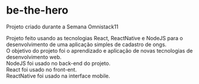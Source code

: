 # be-the-hero
Projeto criado durante a Semana Omnistack11

Projeto feito usando as tecnologias React, ReactNative e NodeJS para o desenvolvimento de uma aplicação simples de cadastro de ongs.<br>
O objetivo do projeto foi o aprendizado e aplicação de novas tecnologias de desenvolvimento web.<br>
NodeJS foi usado no back-end do projeto.<br>
React foi usado no front-ent.<br>
ReactNative foi usado na interface mobile.
